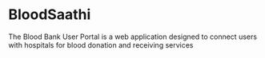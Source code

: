 # BloodSaathi
The Blood Bank User Portal is a web application designed to connect users with hospitals for blood donation and receiving services
